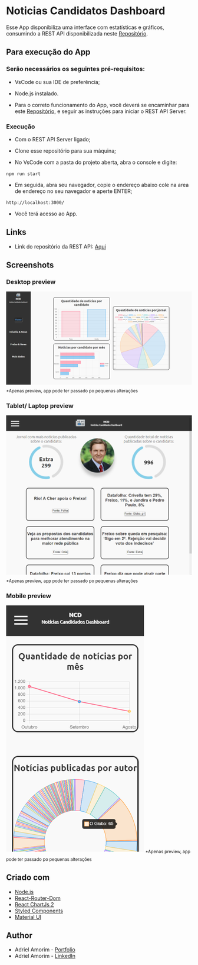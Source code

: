 # Noticias Candidatos Dashboard

Esse App disponibiliza uma interface com estatísticas e gráficos, consumindo a REST API disponibilizada neste [Repositório](https://github.com/AdrielGAmorim/noticias-candidatos-RESTAPI/).


## Para execução do App

### Serão necessários os seguintes pré-requisitos:

* VsCode ou sua IDE de preferência;

* Node.js instalado.

* Para o correto funcionamento do App, você deverá se encaminhar para este [Repositório](https://github.com/AdrielGAmorim/noticias-candidatos-RESTAPI/), e seguir as instruções para iniciar o REST API Server.


### Execução

* Com o REST API Server ligado;

* Clone esse repositório para sua máquina;

* No VsCode com a pasta do projeto aberta, abra o console e digite:

```shell script
npm run start
```

* Em seguida, abra seu navegador, copie o endereço abaixo cole na area de endereço no seu navegador e aperte ENTER;

```
http://localhost:3000/
```

* Você terá acesso ao App.


## Links

- Link do repositório da REST API: [Aqui](https://github.com/AdrielGAmorim/noticias-candidatos-RESTAPI/)


## Screenshots

### Desktop preview 
![Desktop view](./public/images/screenshots/ss-1.png)
<sub>*Apenas preview, app pode ter passado po pequenas alterações</sub>

### Tablet/ Laptop preview 
![Tablet/ Laptop view](./public/images/screenshots/ss-2.png)
<sub>*Apenas preview, app pode ter passado po pequenas alterações</sub>

### Mobile preview 
![Mobile view](./public/images/screenshots/ss-3.png)
<sub>*Apenas preview, app pode ter passado po pequenas alterações</sub>


## Criado com

- [Node.js](https://nodejs.org/pt-br/docs/)
- [React-Router-Dom](https://nodejs.org/https://v5.reactrouter.com/web/guides/quick-start)
- [React ChartJs 2](https://react-chartjs-2.js.org)
- [Styled Components](https://styled-components.com)
- [Material UI](https://mui.com/pt/)


## Author

- Adriel Amorim - [Portfolio](https://adrielgamorim.github.io/Portfolio/)
- Adriel Amorim - [LinkedIn](https://www.linkedin.com/in/adrielamorim/)
